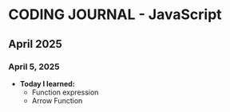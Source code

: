 # CODING JOURNAL - JavaScript

## April 2025
### April 5, 2025
- **Today I learned:** 
  - Function expression
  - Arrow Function